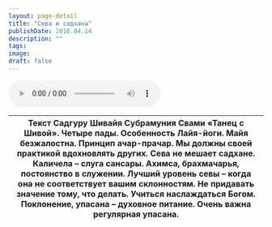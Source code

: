 ```yaml
---
layout: page-detail
title: "Сева и садхана"
publishDate: 2018.04.14
description: ""
tags:
image:
draft: false
---
```


<audio title="2018.04.14 - Сева и садхана.mp3" src="/upload/iblock/c59/c5928bfa7e0913e89589a0f6a214d0f3.mp3" controls=""></audio>

| Текст Садгуру Шивайя Субрамуния Свами «Танец с Шивой».  Четыре пады. Особенность Лайя-йоги. Майя безжалостна. Принцип ачар-прачар. Мы должны своей практикой вдохновлять других. Сева не мешает садхане. Каличела – слуга сансары. Ахимса, брахмачарья, постоянство в служении. Лучший уровень севы – когда она не соответствует вашим склонностям. Не придавать значение тому, что делать. Учиться наслаждаться Богом. Поклонение, упасана – духовное питание. Очень важна регулярная упасана. |
| ----------------------------------------------------------------------------------------------------------------------------------------------------------------------------------------------------------------------------------------------------------------------------------------------------------------------------------------------------------------------------------------------------------------------------------------------------------------------------------------------- |

  
